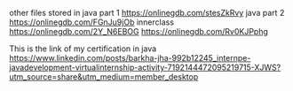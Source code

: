 other files stored in 
java part 1
https://onlinegdb.com/stesZkRvy
java part 2
https://onlinegdb.com/FGnJu9jOb
innerclass
https://onlinegdb.com/2Y_N6EBOG
https://onlinegdb.com/Rv0KJPphg

This is the link of my certification in java
https://www.linkedin.com/posts/barkha-jha-992b12245_internpe-javadevelopment-virtualinternship-activity-7192144472095219715-XJWS?utm_source=share&utm_medium=member_desktop
